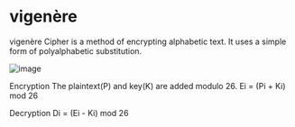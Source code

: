 # vigenère
vigenère Cipher is a method of encrypting alphabetic text. It uses a simple form of polyalphabetic substitution. 

![image](https://github.com/user-attachments/assets/22363d46-58fe-4b66-8125-44b44cfeb175)



Encryption
The plaintext(P) and key(K) are added modulo 26.
Ei = (Pi + Ki) mod 26

Decryption
Di = (Ei - Ki) mod 26
